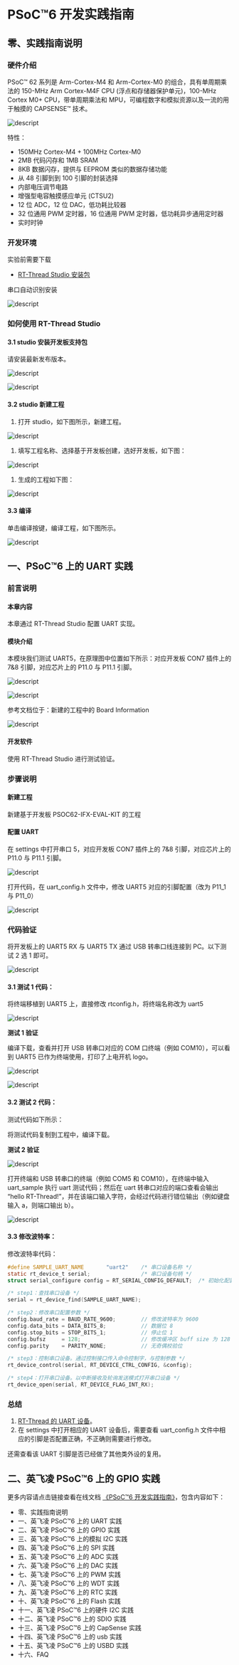 # PSoC™6 开发实践指南

## 零、实践指南说明

### 硬件介绍

PSoC™ 62 系列是 Arm-Cortex-M4 和 Arm-Cortex-M0 的组合，具有单周期乘法的 150-MHz Arm Cortex-M4F CPU (浮点和存储器保护单元)，100-MHz Cortex M0+ CPU，带单周期乘法和 MPU，可编程数字和模拟资源以及一流的用于触摸的 CAPSENSE™ 技术。

![descript](media/3f1aa160d25d7f716abf07db3e9c89a1.png)

特性：

-   150MHz Cortex-M4 + 100MHz Cortex-M0
-   2MB 代码闪存和 1MB SRAM
-   8KB 数据闪存，提供与 EEPROM 类似的数据存储功能
-   从 48 引脚到到 100 引脚的封装选择
-   内部电压调节电路
-   增强型电容触摸感应单元 (CTSU2)
-   12 位 ADC，12 位 DAC，低功耗比较器
-   32 位通用 PWM 定时器，16 位通用 PWM 定时器，低功耗异步通用定时器
-   实时时钟

### 开发环境

实验前需要下载

- [RT-Thread Studio 安装包](https://www.rt-thread.org/page/studio.html)

串口自动识别安装

![descript](media/dcde2b31993ba87500477a0daad8805c.png)

### 如何使用 RT-Thread Studio

#### 3.1 studio 安装开发板支持包

请安装最新发布版本。

![descript](media/0b67adb2f324f8745a7d62b965e04355.png)

![descript](media/22713e8465cb891ca994d585a78cfd95.png)

#### 3.2 studio 新建工程

1. 打开 studio，如下图所示，新建工程。

![descript](media/15e7d088b50b6de9618a321d3c6f04c9.png)

1. 填写工程名称、选择基于开发板创建，选好开发板，如下图：

![descript](media/1d3c99dec3b2c2716970ad4ab9e1b622.png)

1. 生成的工程如下图：

![descript](media/311ede42ebfadf8cb4ce5f2a00d48e4d.png)

#### 3.3 编译

单击编译按键，编译工程，如下图所示。

![descript](media/3aa5f4efd324f50368b319db852aa5a7.png)

## 一、PSoC™6 上的 UART 实践

### 前言说明

#### 本章内容

本章通过 RT-Thread Studio 配置 UART 实现。

#### 模块介绍

本模块我们测试 UART5，在原理图中位置如下所示：对应开发板 CON7 插件上的 7&8 引脚，对应芯片上的 P11.0 与 P11.1 引脚。

![descript](media/1690947097434.jpg)

![descript](media/08da66086b3f6c0e70fbc082c0b77903.png)

参考文档位于：新建的工程中的 Board Information

![descript](media/12194b1524b94dfcff92e72ea3b46d02.png)

#### 开发软件

使用 RT-Thread Studio 进行测试验证。

### 步骤说明

#### 新建工程

新建基于开发板 PSOC62-IFX-EVAL-KIT 的工程

#### 配置 UART

在 settings 中打开串口 5，对应开发板 CON7 插件上的 7&8 引脚，对应芯片上的 P11.0 与 P11.1 引脚。

![descript](media/7dc078993ca7b1e1815add42ff37315d.png)

打开代码，在 uart_config.h 文件中，修改 UART5 对应的引脚配置（改为 P11_1 与 P11_0）

![descript](media/75794d10405b429b603c44ce7439517e.png)

### 代码验证

将开发板上的 UART5 RX 与 UART5 TX 通过 USB 转串口线连接到 PC。以下测试 2 选 1 即可。

![descript](media/e435b712b1fa683bb2af01aacad44fce.png)

#### 3.1 测试 1 代码：

将终端移植到 UART5 上，直接修改 rtconfig.h，将终端名称改为 uart5

![descript](media/369182dde804b8766bc78c4844926c0f.png)

**测试 1 验证**

编译下载，查看并打开 USB 转串口对应的 COM 口终端（例如 COM10），可以看到 UART5 已作为终端使用，打印了上电开机 logo。

![descript](media/216dcc077dafeb58afd60e12ada44209.png)

![descript](media/433f0f9895eb012b2730ec5bcf24b29f.png)

#### 3.2 测试 2 代码：

测试代码如下所示：

将测试代码复制到工程中，编译下载。

**测试 2 验证**

![descript](media/216dcc077dafeb58afd60e12ada44209.png)

打开终端和 USB 转串口的终端（例如 COM5 和 COM10），在终端中输入 uart_sample 执行 uart 测试代码；然后在 uart 转串口对应的端口查看会输出 “hello RT-Thread!”，并在该端口输入字符，会经过代码进行错位输出（例如键盘输入 a，则端口输出 b）。

![descript](media/2088f4f6cb14a56194e8052de8ff5b75.png)

#### 3.3 修改波特率：

修改波特率代码：

```c
#define SAMPLE_UART_NAME       "uart2"    /* 串口设备名称 */
static rt_device_t serial;                /* 串口设备句柄 */
struct serial_configure config = RT_SERIAL_CONFIG_DEFAULT;  /* 初始化配置参数 */

/* step1：查找串口设备 */
serial = rt_device_find(SAMPLE_UART_NAME);

/* step2：修改串口配置参数 */
config.baud_rate = BAUD_RATE_9600;        // 修改波特率为 9600
config.data_bits = DATA_BITS_8;           // 数据位 8
config.stop_bits = STOP_BITS_1;           // 停止位 1
config.bufsz     = 128;                   // 修改缓冲区 buff size 为 128
config.parity    = PARITY_NONE;           // 无奇偶校验位

/* step3：控制串口设备。通过控制接口传入命令控制字，与控制参数 */
rt_device_control(serial, RT_DEVICE_CTRL_CONFIG, &config);

/* step4：打开串口设备。以中断接收及轮询发送模式打开串口设备 */
rt_device_open(serial, RT_DEVICE_FLAG_INT_RX);
```

### 总结

1. [RT-Thread 的 UART 设备](https://www.rt-thread.org/document/site/#/rt-thread-version/rt-thread-standard/programming-manual/device/uart/uart_v1/uart)。
2. 在 settings 中打开相应的 UART 设备后，需要查看 uart_config.h 文件中相应的引脚是否配置正确，不正确则需要进行修改。

还需查看该 UART 引脚是否已经做了其他类外设的复用。

## 二、英飞凌 PSoC™6 上的 GPIO 实践

更多内容请点击链接查看在线文档 [《PSoC™6 开发实践指南》](https://docs.qq.com/doc/DZmpvR0xocFpVVGhQ)，包含内容如下：

- 零、实践指南说明
- 一、英飞凌 PSoC™6 上的 UART 实践
- 二、英飞凌 PSoC™6 上的 GPIO 实践
- 三、英飞凌 PSoC™6 上的模拟 I2C 实践
- 四、英飞凌 PSoC™6 上的 SPI 实践
- 五、英飞凌 PSoC™6 上的 ADC 实践
- 六、英飞凌 PSoC™6 上的 DAC 实践
- 七、英飞凌 PSoC™6 上的 PWM 实践
- 八、英飞凌 PSoC™6 上的 WDT 实践
- 九、英飞凌 PSoC™6 上的 RTC 实践
- 十、英飞凌 PSoC™6 上的 Flash 实践
- 十一、英飞凌 PSoC™6 上的硬件 I2C 实践
- 十二、英飞凌 PSoC™6 上的 SDIO 实践
- 十三、英飞凌 PSoC™6 上的 CapSense 实践
- 十四、英飞凌 PSoC™6 上的 usb 实践
- 十五、英飞凌 PSoC™6 上的 USBD 实践
- 十六、FAQ



